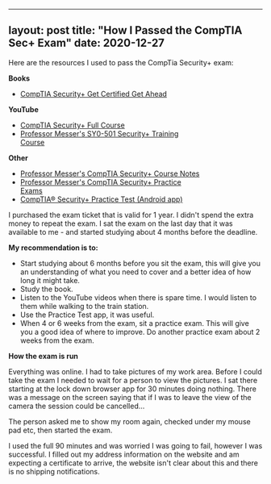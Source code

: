 
---
layout: post
title: "How I Passed the CompTIA Sec+ Exam"
date: 2020-12-27
---

Here are the resources I used to pass the CompTia Security+ exam:



**Books**

 - [CompTIA Security+ Get Certified Get
   Ahead](https://getcertifiedgetahead.com/)

**YouTube**

 - [CompTIA Security+ Full Course](https://youtu.be/O4pJeXgOJDs)
 - [Professor Messer's SY0-501 Security+ Training   
   Course](https://www.youtube.com/watch?v=JU5zkddWits&list=PLG49S3nxzAnnVhoAaL4B6aMFDQ8_gdxAy)

**Other**

 - [Professor Messer's CompTIA Security+ Course
   Notes](https://www.professormesser.com/sy0-501-security-plus-success-bundle/)
 - [Professor Messer's CompTIA Security+ Practice   
   Exams](https://www.professormesser.com/sy0-501-security-plus-success-bundle/)
 - [CompTIA® Security+ Practice Test (Android
   app)](https://play.google.com/store/apps/details?id=com.abc.comptiasecurityplus)

I purchased the exam ticket that is valid for 1 year.  I didn't spend the extra money to repeat the exam.  I sat the exam on the last day that it was available to me - and started studying about 4 months before the deadline. 

**My recommendation is to:**

 - Start studying about 6 months before you sit the exam, this will give you an understanding of what you need to cover and a better idea of how long it might take.
 - Study the book.
 - Listen to the YouTube videos when there is spare time.  I would listen to them while walking to the train station.
 - Use the Practice Test app, it was useful.
 - When 4 or 6 weeks from the exam, sit a practice exam.  This will give you a good idea of where to improve.  Do another practice exam about 2 weeks from the exam.

**How the exam is run**

Everything was online.  I had to take pictures of my work area.  Before I could take the exam I needed to wait for a person to view the pictures.  I sat there starting at the lock down browser app for 30 minutes doing nothing.  There was a message on the screen saying that if I was to leave the view of the camera the session could be cancelled...

The person asked me to show my room again, checked under my mouse pad etc, then started the exam.

I used the full 90 minutes and was worried I was going to fail, however I was successful.  I filled out my address information on the website and am expecting a certificate to arrive, the website isn't clear about this and there is no shipping notifications.


